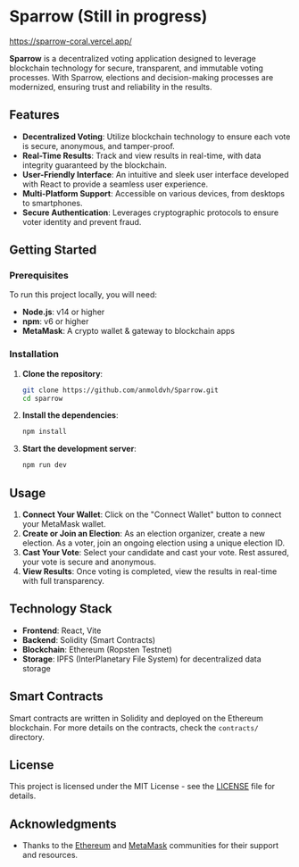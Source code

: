 # Sparrow (Still in progress)
https://sparrow-coral.vercel.app/

**Sparrow** is a decentralized voting application designed to leverage blockchain technology for secure, transparent, and immutable voting processes. With Sparrow, elections and decision-making processes are modernized, ensuring trust and reliability in the results.

## Features

- **Decentralized Voting**: Utilize blockchain technology to ensure each vote is secure, anonymous, and tamper-proof.
- **Real-Time Results**: Track and view results in real-time, with data integrity guaranteed by the blockchain.
- **User-Friendly Interface**: An intuitive and sleek user interface developed with React to provide a seamless user experience.
- **Multi-Platform Support**: Accessible on various devices, from desktops to smartphones.
- **Secure Authentication**: Leverages cryptographic protocols to ensure voter identity and prevent fraud.

## Getting Started

### Prerequisites

To run this project locally, you will need:

- **Node.js**: v14 or higher
- **npm**: v6 or higher
- **MetaMask**: A crypto wallet & gateway to blockchain apps

### Installation

1. **Clone the repository**:

   ```bash
   git clone https://github.com/anmoldvh/Sparrow.git
   cd sparrow
   ```

2. **Install the dependencies**:

   ```bash
   npm install
   ```

3. **Start the development server**:

   ```bash
   npm run dev
   ```


## Usage

1. **Connect Your Wallet**: Click on the "Connect Wallet" button to connect your MetaMask wallet.
2. **Create or Join an Election**: As an election organizer, create a new election. As a voter, join an ongoing election using a unique election ID.
3. **Cast Your Vote**: Select your candidate and cast your vote. Rest assured, your vote is secure and anonymous.
4. **View Results**: Once voting is completed, view the results in real-time with full transparency.

## Technology Stack

- **Frontend**: React, Vite
- **Backend**: Solidity (Smart Contracts)
- **Blockchain**: Ethereum (Ropsten Testnet)
- **Storage**: IPFS (InterPlanetary File System) for decentralized data storage

## Smart Contracts

Smart contracts are written in Solidity and deployed on the Ethereum blockchain. For more details on the contracts, check the `contracts/` directory.

## License

This project is licensed under the MIT License - see the [LICENSE](LICENSE) file for details.

## Acknowledgments

- Thanks to the [Ethereum](https://ethereum.org/) and [MetaMask](https://metamask.io/) communities for their support and resources.
